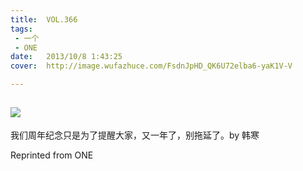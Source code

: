 ```yaml
---
title:	VOL.366
tags:
 - 一个
 - ONE
date:	2013/10/8 1:43:25
cover:	http://image.wufazhuce.com/FsdnJpHD_QK6U72elba6-yaK1V-V

---
```

![](http://image.wufazhuce.com/FsdnJpHD_QK6U72elba6-yaK1V-V)
---

我们周年纪念只是为了提醒大家，又一年了，别拖延了。by 韩寒
 
Reprinted from ONE
